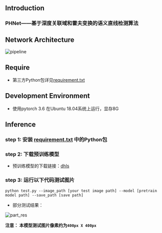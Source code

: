 ## Introduction

### PHNet——基于深度关联域和霍夫变换的语义直线检测算法

## Network Architecture

![pipeline](https://github.com/pljq/PHNet/blob/main/pipeline.png)

## Require
- 第三方Python包详见[requirement.txt](https://github.com/pljq/PHNet/blob/main/requirements.txt)

## Development Environment
- 使用pytorch 3.6 在Ubuntu 18.04系统上运行，显存8G

## Inference
### step 1: 安装 [requirement.txt](https://github.com/pljq/PHNet/blob/main/requirements.txt) 中的Python包

### step 2: 下载预训练模型

  - 预训练模型的下载链接：[dhls](https://pan.baidu.com/s/1JnNwUEcJK6opUg9yfqgiOg)

### step 3: 运行以下代码测试图片
  `python test.py --image_path [your test image path] --model [pretrain model path] --save_path [save path]`
- 部分测试结果：

![part_res](https://github.com/pljq/PHNet/blob/main/part_res.png)

__注意： 本模型测试图片像素约为`400px X 400px`__
